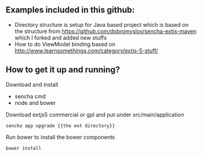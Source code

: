 Examples included in this github:
-------

* Directory structure is setup for Java based project which is based on the structure from https://github.com/dobromyslov/sencha-extjs-maven which I forked and added new stuffs
* How to do ViewModel binding based on http://www.learnsomethings.com/category/extjs-5-stuff/

How to get it up and running?
-------

Download and install 
* sencha cmd
* node and bower

Download extjs5 commercial or gpl and put under src/main/application

    sencha app upgrade {{the ext directory}}
    
Run bower to install the bower components

    bower install 
    

    
    


